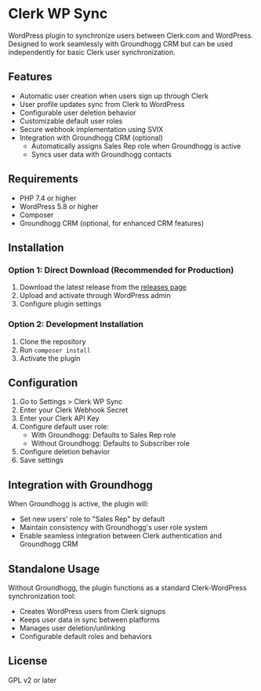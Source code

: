 # Clerk WP Sync

WordPress plugin to synchronize users between Clerk.com and WordPress. Designed to work seamlessly with Groundhogg CRM but can be used independently for basic Clerk user synchronization.

## Features

- Automatic user creation when users sign up through Clerk
- User profile updates sync from Clerk to WordPress
- Configurable user deletion behavior
- Customizable default user roles
- Secure webhook implementation using SVIX
- Integration with Groundhogg CRM (optional)
  - Automatically assigns Sales Rep role when Groundhogg is active
  - Syncs user data with Groundhogg contacts

## Requirements

- PHP 7.4 or higher
- WordPress 5.8 or higher
- Composer
- Groundhogg CRM (optional, for enhanced CRM features)

## Installation

### Option 1: Direct Download (Recommended for Production)
1. Download the latest release from the [releases page](https://github.com/systemsaholic/clerk-wp-sync/releases)
2. Upload and activate through WordPress admin
3. Configure plugin settings

### Option 2: Development Installation
1. Clone the repository
2. Run `composer install`
3. Activate the plugin

## Configuration

1. Go to Settings > Clerk WP Sync
2. Enter your Clerk Webhook Secret
3. Enter your Clerk API Key
4. Configure default user role:
   - With Groundhogg: Defaults to Sales Rep role
   - Without Groundhogg: Defaults to Subscriber role
5. Configure deletion behavior
6. Save settings

## Integration with Groundhogg

When Groundhogg is active, the plugin will:
- Set new users' role to "Sales Rep" by default
- Maintain consistency with Groundhogg's user role system
- Enable seamless integration between Clerk authentication and Groundhogg CRM

## Standalone Usage

Without Groundhogg, the plugin functions as a standard Clerk-WordPress synchronization tool:
- Creates WordPress users from Clerk signups
- Keeps user data in sync between platforms
- Manages user deletion/unlinking
- Configurable default roles and behaviors

## License

GPL v2 or later
